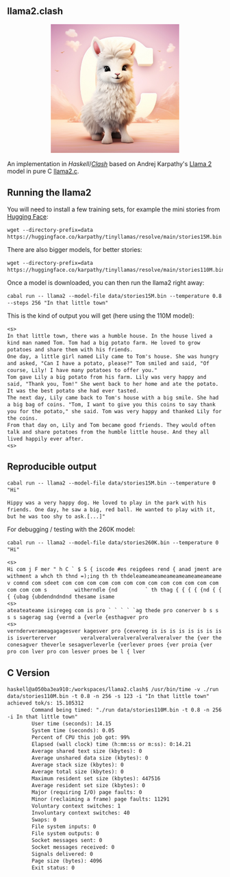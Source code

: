 ## llama2.clash

<p align="center">
  <img src="assets/llama_cute.jpg" width="300" height="300" alt="Cute Llama">
</p>

An implementation in *Haskell*/[*Clash*](https://clash-lang.org/) based on Andrej Karpathy's [Llama 2](https://ai.meta.com/llama/) model in pure C [llama2.c](https://github.com/karpathy/llama2.c).

## Running the llama2

You will need to install a few training sets,
for example the mini stories from [Hugging Face](https://huggingface.co/karpathy/tinyllamas/tree/main):

```shell
wget --directory-prefix=data https://huggingface.co/karpathy/tinyllamas/resolve/main/stories15M.bin
```

There are also bigger models, for better stories:

```shell
wget --directory-prefix=data https://huggingface.co/karpathy/tinyllamas/resolve/main/stories110M.bin
```

Once a model is downloaded, you can then run the llama2 right away: 

```shell
cabal run -- llama2 --model-file data/stories15M.bin --temperature 0.8 --steps 256 "In that little town"
```

This is the kind of output you will get (here using the 110M model):

```text
<s>
In that little town, there was a humble house. In the house lived a kind man named Tom. Tom had a big potato farm. He loved to grow potatoes and share them with his friends.
One day, a little girl named Lily came to Tom's house. She was hungry and asked, "Can I have a potato, please?" Tom smiled and said, "Of course, Lily! I have many potatoes to offer you."
Tom gave Lily a big potato from his farm. Lily was very happy and said, "Thank you, Tom!" She went back to her home and ate the potato. It was the best potato she had ever tasted.
The next day, Lily came back to Tom's house with a big smile. She had a big bag of coins. "Tom, I want to give you this coins to say thank you for the potato," she said. Tom was very happy and thanked Lily for the coins.
From that day on, Lily and Tom became good friends. They would often talk and share potatoes from the humble little house. And they all lived happily ever after.
<s>
```

## Reproducible output

```shell
cabal run -- llama2 --model-file data/stories15M.bin --temperature 0 "Hi"
```

```text
Hippy was a very happy dog. He loved to play in the park with his friends. One day, he saw a big, red ball. He wanted to play with it, but he was too shy to ask.[...]"
```

For debugging / testing with the 260K model:

```shell
cabal run -- llama2 --model-file data/stories260K.bin --temperature 0 "Hi"
```

```text
<s>
Hi com j F mer " h C ` $ S { iscode #es reigdees rend { anad jment are withment a whch th thnd =);ing th th thdeleameameameameameameameameame v comnd com sdeet com com com com com com com com com com com com com com com com s         witherndle {nd         ` th thag { { { { {nd { { { {ubag {ubdendndndnd thesame isame
<s>
ateateateame isiregeg com is pro ` ` ` ` `ag thede pro conerver b s s s s sagerag sag {vernd a {verle {esthagver pro
<s>
vernderverameagagagesver kagesver pro {cevereg is is is is is is is is is isvertererver        veralveralveralveralveralveralver the {ver the conesagver theverle sesagverleverle {verlever proes {ver proia {ver pro con lver pro con lesver proes be l { lver
```

## C Version

```shell
haskell@a050ba3ea910:/workspaces/llama2.clash$ /usr/bin/time -v ./run data/stories110M.bin -t 0.8 -n 256 -s 123 -i "In that little town"
achieved tok/s: 15.105312
        Command being timed: "./run data/stories110M.bin -t 0.8 -n 256 -i In that little town"
        User time (seconds): 14.15
        System time (seconds): 0.05
        Percent of CPU this job got: 99%
        Elapsed (wall clock) time (h:mm:ss or m:ss): 0:14.21
        Average shared text size (kbytes): 0
        Average unshared data size (kbytes): 0
        Average stack size (kbytes): 0
        Average total size (kbytes): 0
        Maximum resident set size (kbytes): 447516
        Average resident set size (kbytes): 0
        Major (requiring I/O) page faults: 0
        Minor (reclaiming a frame) page faults: 11291
        Voluntary context switches: 1
        Involuntary context switches: 40
        Swaps: 0
        File system inputs: 0
        File system outputs: 0
        Socket messages sent: 0
        Socket messages received: 0
        Signals delivered: 0
        Page size (bytes): 4096
        Exit status: 0
```
